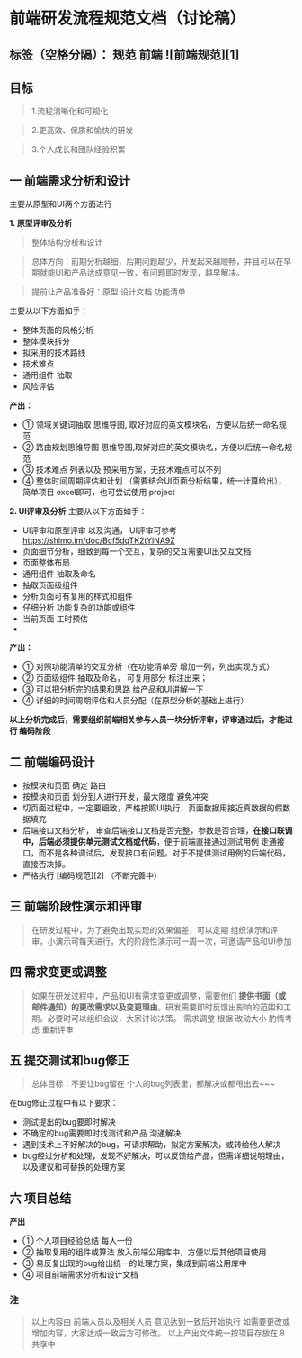 # 前端研发流程规范文档（讨论稿）

标签（空格分隔）： 规范  前端
![前端规范][1]
---

## 目标

> 1.流程清晰化和可视化

> 2.更高效、保质和愉快的研发

> 3.个人成长和团队经验积累

## 一 前端需求分析和设计

主要从原型和UI两个方面进行

**1. 原型评审及分析**

> 整体结构分析和设计

> 总体方向：前期分析越细，后期问题越少，开发起来越顺畅，并且可以在早期就能UI和产品达成意见一致，有问题即时发现，越早解决。

> 提前让产品准备好：原型 设计文档 功能清单

主要从以下方面如手：

- 整体页面的风格分析
- 整体模块拆分
- 拟采用的技术路线
- 技术难点
- 通用组件 抽取
- 风险评估

**产出：**

- ① 领域关键词抽取 思维导图, 取好对应的英文模块名，方便以后统一命名规范
- ② 路由规划思维导图 思维导图,取好对应的英文模块名，方便以后统一命名规范
- ③ 技术难点 列表以及 预采用方案，无技术难点可以不列
- ④ 整体时间周期评估和计划 （需要结合UI页面分析结果，统一计算给出），简单项目 excel即可，也可尝试使用 project


**2. UI评审及分析**
主要从以下方面如手：

- UI评审和原型评审 以及沟通， UI评审可参考 https://shimo.im/doc/Bcf5dqTK2tYlNA9Z
- 页面细节分析，细致到每一个交互，复杂的交互需要UI出交互文档
- 页面整体布局
- 通用组件 抽取及命名
- 抽取页面级组件 
- 分析页面可有复用的样式和组件
- 仔细分析 功能复杂的功能或组件
- 当前页面 工时预估
- 

**产出：**

- ① 对照功能清单的交互分析（在功能清单旁 增加一列，列出实现方式）
- ② 页面级组件 抽取及命名， 可复用部分 标注出来； 
- ③ 可以把分析完的结果和思路 给产品和UI讲解一下
- ④ 详细的时间周期评估和人员分配（在原型分析的基础上进行）



**以上分析完成后，需要组织前端相关参与人员一块分析评审，评审通过后，才能进行 编码阶段**


## 二 前端编码设计

- 按模块和页面 确定 路由
- 按模块和页面 划分到人进行开发，最大限度 避免冲突
- 切页面过程中，一定要细致，严格按照UI执行，页面数据用接近真数据的假数据填充
- 后端接口文档分析， 审查后端接口文档是否完整，参数是否合理，**在接口联调中，后端必须提供单元测试文档或代码**，便于前端直接通过测试用例 走通接口，而不是各种调试后，发现接口有问题。对于不提供测试用例的后端代码，直接否决掉。
- 严格执行 [编码规范][2]  （不断完善中）



## 三 前端阶段性演示和评审
> 在研发过程中，为了避免出现实现的效果偏差，可以定期 组织演示和评审，小演示可每天进行，大的阶段性演示可一周一次，可邀请产品和UI参加 



## 四 需求变更或调整
> 如果在研发过程中，产品和UI有需求变更或调整，需要他们 **提供书面（或邮件通知）的更改需求以及变更理由**。研发需要即时反馈出影响的范围和工期。必要时可以组织会议，大家讨论决策。
> 需求调整 根据 改动大小 酌情考虑 重新评审 


## 五 提交测试和bug修正
> 总体目标：不要让bug留在 个人的bug列表里，都解决或都甩出去~~~

在bug修正过程中有以下要求：

- 测试提出的bug要即时解决
- 不确定的bug需要即时找测试和产品 沟通解决
- 遇到技术上不好解决的bug，可请求帮助，拟定方案解决，或转给他人解决
- bug经过分析和处理，发现不好解决，可以反馈给产品，但需详细说明理由，以及建议和可替换的处理方案



## 六 项目总结
**产出**

- ① 个人项目经验总结 每人一份
- ② 抽取复用的组件或算法 放入前端公用库中，方便以后其他项目使用
- ③ 易反复出现的bug给出统一的处理方案，集成到前端公用库中
- ④ 项目前端需求分析和设计文档



### 注
> 以上内容由 前端人员以及相关人员 意见达到一致后开始执行
> 如需要更改或增加内容，大家达成一致后方可修改。
> 以上产出文件统一按项目存放在.8共享中
